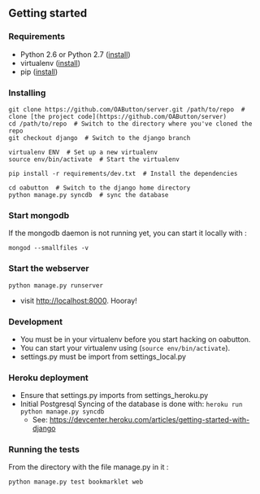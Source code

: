 ## Getting started

### Requirements

 * Python 2.6 or Python 2.7 ([install](http://www.python.org/getit/))
 * virtualenv ([install](https://pypi.python.org/pypi/virtualenv))
 * pip ([install](http://www.pip-installer.org/en/latest/installing.html))

### Installing

```
git clone https://github.com/OAButton/server.git /path/to/repo  # clone [the project code](https://github.com/OAButton/server)
cd /path/to/repo  # Switch to the directory where you've cloned the repo
git checkout django  # Switch to the django branch

virtualenv ENV  # Set up a new virtualenv
source env/bin/activate  # Start the virtualenv

pip install -r requirements/dev.txt  # Install the dependencies

cd oabutton  # Switch to the django home directory
python manage.py syncdb  # sync the database
```


### Start mongodb

If the mongodb daemon is not running yet, you can start it locally
with :
```
mongod --smallfiles -v
```


### Start the webserver

```
python manage.py runserver
```

 * visit <http://localhost:8000>. Hooray!

### Development

 * You must be in your virtualenv before you start hacking on oabutton.  
 * You can start your virtualenv using (`source env/bin/activate`).
 * settings.py must be import from settings_local.py

### Heroku deployment

 * Ensure that settings.py imports from settings_heroku.py
 * Initial Postgresql Syncing of the database is done with: `heroku run python manage.py syncdb`
   * See: https://devcenter.heroku.com/articles/getting-started-with-django


### Running the tests

From the directory with the file manage.py in it :
```
python manage.py test bookmarklet web
```
